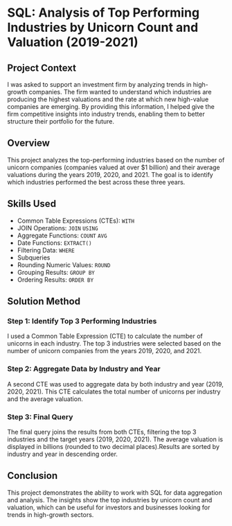# SQL: Analysis of Top Performing Industries by Unicorn Count and Valuation (2019-2021)
## Project Context
I was asked to support an investment firm by analyzing trends in high-growth companies. The firm wanted to understand which industries are producing the highest valuations and the rate at which new high-value companies are emerging. By providing this information, I helped give the firm competitive insights into industry trends, enabling them to better structure their portfolio for the future.
## Overview
This project analyzes the top-performing industries based on the number of unicorn companies (companies valued at over $1 billion) and their average valuations during the years 2019, 2020, and 2021. The goal is to identify which industries performed the best across these three years.
## Skills Used
- Common Table Expressions (CTEs): `WITH`
- JOIN Operations: `JOIN` `USING`
- Aggregate Functions: `COUNT` `AVG`
- Date Functions: `EXTRACT()`
- Filtering Data: `WHERE`
- Subqueries
- Rounding Numeric Values: `ROUND`
- Grouping Results: `GROUP BY`
- Ordering Results: `ORDER BY`
## Solution Method
### Step 1: Identify Top 3 Performing Industries
I used a Common Table Expression (CTE) to calculate the number of unicorns in each industry.
The top 3 industries were selected based on the number of unicorn companies from the years 2019, 2020, and 2021.
### Step 2: Aggregate Data by Industry and Year
A second CTE was used to aggregate data by both industry and year (2019, 2020, 2021). This CTE calculates the total number of unicorns per industry and the average valuation.
### Step 3: Final Query
The final query joins the results from both CTEs, filtering the top 3 industries and the target years (2019, 2020, 2021). The average valuation is displayed in billions (rounded to two decimal places).Results are sorted by industry and year in descending order.
## Conclusion
This project demonstrates the ability to work with SQL for data aggregation and analysis. The insights show the top industries by unicorn count and valuation, which can be useful for investors and businesses looking for trends in high-growth sectors.
